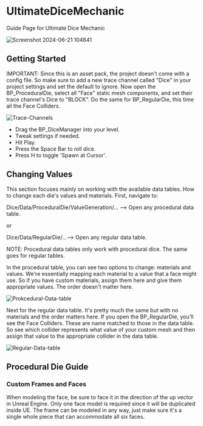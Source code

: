 # UltimateDiceMechanic
Guide Page for Ultimate Dice Mechanic

![Screenshot 2024-06-21 104641](https://github.com/rohithateappple/UltimateDiceMechanic/assets/131531154/0e7ba709-0730-4d75-a166-e2a5c89a53ed)

## Getting Started
IMPORTANT: Since this is an asset pack, the project doesn't come with a config file. So make sure to add a new trace channel called "Dice" in your project settings and set the default to ignore.
Now open the BP_ProceduralDie, select all "Face" static mesh components, and set their trace channel's Dice to "BLOCK". Do the same for BP_RegularDie, this time all the Face Colliders.

![Trace-Channels](https://github.com/rohithateappple/UltimateDiceMechanic/assets/131531154/c688f811-c3c9-4145-aa5e-9780957968f2)

 - Drag the BP_DiceManager into your level.
 - Tweak settings if needed.
 - Hit Play.
 - Press the Space Bar to roll dice.
 - Press H to toggle 'Spawn at Cursor'.

## Changing Values
This section focuses mainly on working with the available data tables. How to change each die's values and materials. First, navigate to:

Dice/Data/ProceduralDie/ValueGeneration/... --> Open any procedural data table.

or

Dice/Data/RegularDie/...--> Open any regular data table.

NOTE: Procedural data tables only work with procedural dice. The same goes for regular tables.

In the procedural table, you can see two options to change: materials and values. We're essentially mapping each material to a value that a face might use.
So if you have custom materials, assign them here and give them appropriate values. The order doesn't matter here.

![Prokcedural-Data-table](https://github.com/rohithateappple/UltimateDiceMechanic/assets/131531154/7191ef9d-a43f-4f1b-8c4e-615762bd449d)

Next for the regular data table. It's pretty much the same but with no materials and the order matters here. If you open the BP_RegularDie, you'll
see the Face Colliders. These are name matched to those in the data table. So see which collider represents what value of your custom mesh and
then assign that value to the appropriate collider in the data table.

![Regular-Data-table](https://github.com/rohithateappple/UltimateDiceMechanic/assets/131531154/2052ba0b-4dec-4fdd-96da-f0c4d912cc17)

## Procedural Die Guide

### Custom Frames and Faces
When modeling the face, be sure to face it in the direction of the up vector in Unreal Engine. Only one face model is required since it will be duplicated inside UE.
The frame can be modeled in any way, just make sure it's a single whole piece that can accommodate all six faces.
